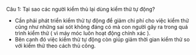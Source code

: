 Câu 1: Tại sao các người kiểm thủ lại dùng kiểm thử tự động?
- Cần phải phát triển kiểm thử tự động để giảm chi phí cho việc kiểm thử cũng như những sai sót
không đáng có mà con người gây ra trong quá trình kiểm thử ( vì máy móc luôn hoạt động chính xác ).
- Bên cạnh đó việc kiểm thử tự động còn giúp giảm thời gian kiểm thử so với kiểm thử theo cách thủ công.